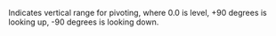 ﻿Indicates vertical range for pivoting, where 0.0 is level, +90 degrees is looking up, -90 degrees is looking down.